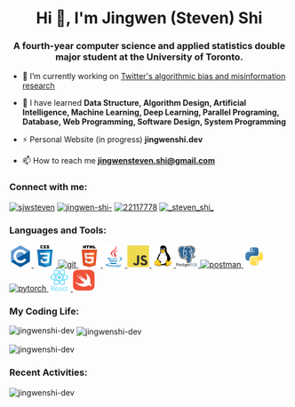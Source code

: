 <h1 align="center">Hi 👋, I'm Jingwen (Steven) Shi</h1>
<h3 align="center">A fourth-year computer science and applied statistics double major student at the University of Toronto.</h3>

- 🔭 I’m currently working on [Twitter's algorithmic bias and misinformation research](https://github.com/jingwenshi-dev/Twitter-Algo-Bias-Misinfo-Research-Code)

- 🌱 I have learned **Data Structure, Algorithm Design, Artificial Intelligence, Machine Learning, Deep Learning, Parallel Programing, Database, Web Programming, Software Design, System Programming**

- ⚡ Personal Website (in progress) **jingwenshi.dev**

- 📫 How to reach me **jingwensteven.shi@gmail.com**

<h3 align="left">Connect with me:</h3>
<p align="left">
<a href="https://twitter.com/sjwsteven" target="blank"><img align="center" src="https://raw.githubusercontent.com/rahuldkjain/github-profile-readme-generator/master/src/images/icons/Social/twitter.svg" alt="sjwsteven" height="30" width="40" /></a>
<a href="https://linkedin.com/in/jingwen-shi-" target="blank"><img align="center" src="https://raw.githubusercontent.com/rahuldkjain/github-profile-readme-generator/master/src/images/icons/Social/linked-in-alt.svg" alt="jingwen-shi-" height="30" width="40" /></a>
<a href="https://stackoverflow.com/users/22117778" target="blank"><img align="center" src="https://raw.githubusercontent.com/rahuldkjain/github-profile-readme-generator/master/src/images/icons/Social/stack-overflow.svg" alt="22117778" height="30" width="40" /></a>
<a href="https://instagram.com/_steven_shi_" target="blank"><img align="center" src="https://raw.githubusercontent.com/rahuldkjain/github-profile-readme-generator/master/src/images/icons/Social/instagram.svg" alt="_steven_shi_" height="30" width="40" /></a>
</p>


<h3 align="left">Languages and Tools:</h3>
<p align="left"> <a href="https://www.cprogramming.com/" target="_blank" rel="noreferrer"> <img src="https://raw.githubusercontent.com/devicons/devicon/master/icons/c/c-original.svg" alt="c" width="40" height="40"/> </a> <a href="https://www.w3schools.com/css/" target="_blank" rel="noreferrer"> <img src="https://raw.githubusercontent.com/devicons/devicon/master/icons/css3/css3-original-wordmark.svg" alt="css3" width="40" height="40"/> </a> <a href="https://git-scm.com/" target="_blank" rel="noreferrer"> <img src="https://www.vectorlogo.zone/logos/git-scm/git-scm-icon.svg" alt="git" width="40" height="40"/> </a> <a href="https://www.w3.org/html/" target="_blank" rel="noreferrer"> <img src="https://raw.githubusercontent.com/devicons/devicon/master/icons/html5/html5-original-wordmark.svg" alt="html5" width="40" height="40"/> </a> <a href="https://www.java.com" target="_blank" rel="noreferrer"> <img src="https://raw.githubusercontent.com/devicons/devicon/master/icons/java/java-original.svg" alt="java" width="40" height="40"/> </a> <a href="https://developer.mozilla.org/en-US/docs/Web/JavaScript" target="_blank" rel="noreferrer"> <img src="https://raw.githubusercontent.com/devicons/devicon/master/icons/javascript/javascript-original.svg" alt="javascript" width="40" height="40"/> </a> <a href="https://www.linux.org/" target="_blank" rel="noreferrer"> <img src="https://raw.githubusercontent.com/devicons/devicon/master/icons/linux/linux-original.svg" alt="linux" width="40" height="40"/> </a> <a href="https://www.postgresql.org" target="_blank" rel="noreferrer"> <img src="https://raw.githubusercontent.com/devicons/devicon/master/icons/postgresql/postgresql-original-wordmark.svg" alt="postgresql" width="40" height="40"/> </a> <a href="https://postman.com" target="_blank" rel="noreferrer"> <img src="https://www.vectorlogo.zone/logos/getpostman/getpostman-icon.svg" alt="postman" width="40" height="40"/> </a> <a href="https://www.python.org" target="_blank" rel="noreferrer"> <img src="https://raw.githubusercontent.com/devicons/devicon/master/icons/python/python-original.svg" alt="python" width="40" height="40"/> </a> <a href="https://pytorch.org/" target="_blank" rel="noreferrer"> <img src="https://www.vectorlogo.zone/logos/pytorch/pytorch-icon.svg" alt="pytorch" width="40" height="40"/> </a> <a href="https://reactjs.org/" target="_blank" rel="noreferrer"> <img src="https://raw.githubusercontent.com/devicons/devicon/master/icons/react/react-original-wordmark.svg" alt="react" width="40" height="40"/> </a> <a href="https://developer.apple.com/swift/" target="_blank" rel="noreferrer"> <img src="https://raw.githubusercontent.com/devicons/devicon/master/icons/swift/swift-original.svg" alt="swift" width="40" height="40"/> </a> </p>

<h3 align="left">My Coding Life:</h3>
<p><img align="left" src="https://github-readme-stats.vercel.app/api/top-langs?username=jingwenshi-dev&show_icons=true&locale=en&layout=compact" alt="jingwenshi-dev" /></p>

<p>&nbsp;<img align="center" src="https://github-readme-stats.vercel.app/api?username=jingwenshi-dev&show_icons=true&locale=en" alt="jingwenshi-dev" /></p>

<p><img align="center" src="https://github-readme-streak-stats.herokuapp.com/?user=jingwenshi-dev&" alt="jingwenshi-dev" /></p>

<h3 align="left">Recent Activities:</h3>
<p><img align="center" src="https://github-profile-summary-cards.vercel.app/api/cards/profile-details?username=jingwenshi-dev&theme=vue" alt="jingwenshi-dev" /></p>
